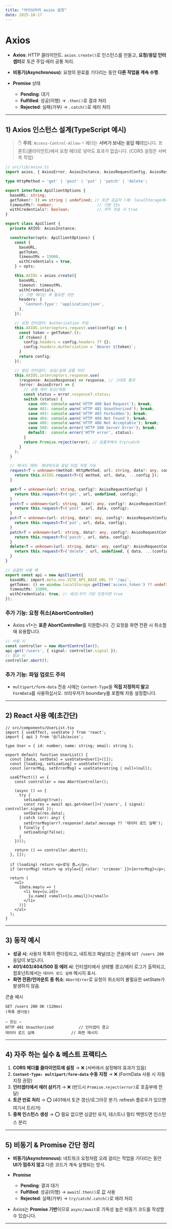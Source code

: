 ```yaml
---
title: "라이브러리 axios 설정"
date: 2025-10-17
---
```


# Axios
* **Axios**: HTTP 클라이언트. `axios.create()`로 인스턴스를 만들고, **요청/응답 인터셉터**로 토큰 주입·에러 공통 처리.
* **비동기(Asynchronous)**: 요청의 완료를 기다리는 동안 **다른 작업을 계속 수행**.
* **Promise** 상태

  * **Pending**: 대기
  * **Fulfilled**: 성공(이행) → `.then()`로 결과 처리
  * **Rejected**: 실패(거부) → `.catch()`로 에러 처리

---

## 1) Axios 인스턴스 설계(TypeScript 예시)

> ✋ **주의**: `Access-Control-Allow-*` 헤더는 **서버가 보내는 응답 헤더**입니다. 프론트(클라이언트)에서 요청 헤더로 넣어도 효과가 없습니다. (CORS 설정은 서버 측 작업)

```ts
// src/lib/axios.ts
import axios, { AxiosError, AxiosInstance, AxiosRequestConfig, AxiosResponse } from 'axios';

type HttpMethod = 'get' | 'post' | 'put' | 'patch' | 'delete';

export interface ApiClientOptions {
  baseURL: string;
  getToken?: () => string | undefined; // 토큰 공급자 (예: localStorage에서 읽기)
  timeoutMs?: number;                   // 기본 15s
  withCredentials?: boolean;            // 쿠키 전송 시 true
}

export class ApiClient {
  private AXIOS: AxiosInstance;

  constructor(opts: ApiClientOptions) {
    const {
      baseURL,
      getToken,
      timeoutMs = 15000,
      withCredentials = true,
    } = opts;

    this.AXIOS = axios.create({
      baseURL,
      timeout: timeoutMs,
      withCredentials,
      // 기본 헤더는 꼭 필요한 것만
      headers: {
        'Content-Type': 'application/json',
      },
    });

    // 요청 인터셉터: Authorization 주입
    this.AXIOS.interceptors.request.use((config) => {
      const token = getToken?.();
      if (token) {
        config.headers = config.headers ?? {};
        config.headers.Authorization = `Bearer ${token}`;
      }
      return config;
    });

    // 응답 인터셉터: 성공/실패 공통 처리
    this.AXIOS.interceptors.response.use(
      (response: AxiosResponse) => response, // 그대로 통과
      (error: AxiosError) => {
        // 공통 에러 로깅/매핑
        const status = error.response?.status;
        switch (status) {
          case 400: console.warn('HTTP 400 Bad Request'); break;
          case 401: console.warn('HTTP 401 Unauthorized'); break;
          case 403: console.warn('HTTP 403 Forbidden'); break;
          case 404: console.warn('HTTP 404 Not Found'); break;
          case 406: console.warn('HTTP 406 Not Acceptable'); break;
          case 500: console.error('HTTP 500 Server Error'); break;
          default:  console.error('HTTP error', status);
        }
        return Promise.reject(error); // 호출부에서 try/catch
      }
    );
  }

  // 메서드 래퍼: 제네릭으로 응답 타입 지정 가능
  request<T = unknown>(method: HttpMethod, url: string, data?: any, config?: AxiosRequestConfig) {
    return this.AXIOS.request<T>({ method, url, data, ...config });
  }

  get<T = unknown>(url: string, config?: AxiosRequestConfig) {
    return this.request<T>('get', url, undefined, config);
  }
  post<T = unknown>(url: string, data?: any, config?: AxiosRequestConfig) {
    return this.request<T>('post', url, data, config);
  }
  put<T = unknown>(url: string, data?: any, config?: AxiosRequestConfig) {
    return this.request<T>('put', url, data, config);
  }
  patch<T = unknown>(url: string, data?: any, config?: AxiosRequestConfig) {
    return this.request<T>('patch', url, data, config);
  }
  delete<T = unknown>(url: string, data?: any, config?: AxiosRequestConfig) {
    return this.request<T>('delete', url, undefined, { data, ...(config || {}) });
  }
}

// 싱글턴 사용 예
export const api = new ApiClient({
  baseURL: import.meta.env.VITE_API_BASE_URL ?? '/api',
  getToken: () => window.localStorage.getItem('access_token') ?? undefined,
  timeoutMs: 15000,
  withCredentials: true, // 세션/쿠키 기반 인증이면 true
});
```

### 추가 기능: 요청 취소(AbortController)

* Axios v1+는 **표준 AbortController**를 지원합니다. 긴 요청을 화면 전환 시 취소할 때 유용합니다.

```ts
// 사용 시
const controller = new AbortController();
api.get('/users', { signal: controller.signal });
// 필요 시
controller.abort();
```

### 추가 기능: 파일 업로드 주의

* `multipart/form-data` 전송 시에는 `Content-Type`을 **직접 지정하지 말고** `FormData`를 사용하십시오. 브라우저가 boundary를 포함해 자동 설정합니다.

---

## 2) React 사용 예(초간단)

```tsx
// src/components/UserList.tsx
import { useEffect, useState } from 'react';
import { api } from '@/lib/axios';

type User = { id: number; name: string; email: string };

export default function UserList() {
  const [data, setData] = useState<User[]>([]);
  const [loading, setLoading] = useState(true);
  const [errorMsg, setErrorMsg] = useState<string | null>(null);

  useEffect(() => {
    const controller = new AbortController();

    (async () => {
      try {
        setLoading(true);
        const res = await api.get<User[]>('/users', { signal: controller.signal });
        setData(res.data);
      } catch (err: any) {
        setErrorMsg(err?.response?.data?.message ?? '데이터 로드 실패');
      } finally {
        setLoading(false);
      }
    })();

    return () => controller.abort();
  }, []);

  if (loading) return <p>로딩 중…</p>;
  if (errorMsg) return <p style={{ color: 'crimson' }}>{errorMsg}</p>;

  return (
    <ul>
      {data.map(u => (
        <li key={u.id}>
          {u.name} <small>({u.email})</small>
        </li>
      ))}
    </ul>
  );
}
```

---

## 3) 동작 예시

* **성공 시**: 사용자 목록이 렌더링되고, 네트워크 패널(또는 콘솔)에 `GET /users 200` 응답이 보입니다.
* **401/403/404/500 등 에러 시**: 인터셉터에서 상태별 경고/에러 로그가 출력되고, 컴포넌트에서는 `데이터 로드 실패` 메시지 표시.
* **화면 전환/언마운트 중 취소**: `AbortError`로 요청이 취소되어 불필요한 setState가 발생하지 않음.

콘솔 예시

```
GET /users 200 OK (120ms)
(목록 렌더링)

— 또는 —
HTTP 401 Unauthorized           // 인터셉터 경고
데이터 로드 실패                // 화면 메시지
```

---

## 4) 자주 하는 실수 & 베스트 프랙티스

1. **CORS 헤더를 클라이언트에 설정** → ❌ (서버에서 설정해야 효과가 있음)
2. **`Content-Type: multipart/form-data` 수동 지정** → ❌ (FormData 사용 시 자동 지정 권장)
3. **인터셉터에서 에러 삼키기** → ❌ (반드시 `Promise.reject(error)`로 호출부에 전달)
4. **토큰 만료 처리** → ⭕ (401에서 토큰 갱신/로그아웃 분기: refresh 플로우가 있으면 여기서 트리거)
5. **중복 인스턴스 생성** → ⭕ 필요 없으면 싱글턴 유지, 테스트나 멀티 백엔드면 인스턴스 분리

---

## 5) 비동기 & Promise 간단 정리

* **비동기(Asynchronous)**: 네트워크 요청처럼 오래 걸리는 작업을 기다리는 동안 **UI가 멈추지 않고** 다른 코드가 계속 실행되는 방식.
* **Promise**

  * **Pending**: 결과 대기
  * **Fulfilled**: 성공(이행) → `await`/`.then()`로 값 사용
  * **Rejected**: 실패(거부) → `try/catch`/`.catch()`로 에러 처리
* Axios는 **Promise 기반**이므로 `async/await`로 가독성 높은 비동기 코드를 작성할 수 있습니다.

---
